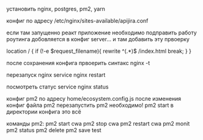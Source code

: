 установить nginx, postgres, pm2, yarn

конфиг по адресу /etc/nginx/sites-available/apijira.conf

если там запущенно реакт приложение необходимо подправить работу роутинга добовляется в конфиг server... и там добавить эту првоерку

location / {
if (!-e $request_filename){
      rewrite ^(.*)$ /index.html break;
}
}

после сохранения конфига првоерить синтакс
nginx -t

перезапуск nginx
service nginx restart

посмотреть статус
service nginx status

конфиг pm2 по адресу home/ecosystem.config.js
после изменения конфиг файла pm2 перезапустить pm2 необходимо! pm2 start в директории конфига это всё

команды pm2:
pm2 start cwa
pm2 stop cwa
pm2 restart cwa
pm2 monit
pm2 status
pm2 delete
pm2 save
test
